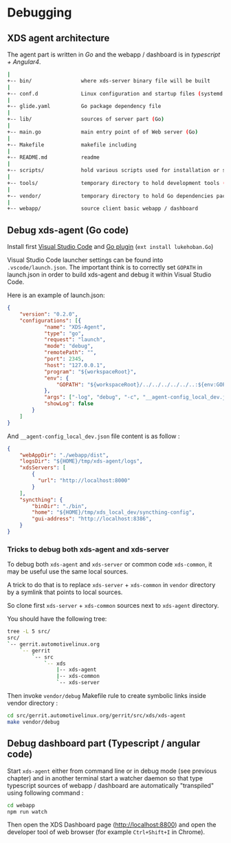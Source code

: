 <!-- WARNING: This file is generated by fetch_docs.js using /home/boron/Documents/AGL/docs-webtemplate/site/_data/tocs/devguides/master/xds-docs-guides-devguides-book.yml -->

# Debugging

## XDS agent architecture

The agent part is written in *Go* and the webapp / dashboard is in *typescript + Angular4*.

```bash
|
+-- bin/                where xds-server binary file will be built
|
+-- conf.d              Linux configuration and startup files (systemd user service)
|
+-- glide.yaml          Go package dependency file
|
+-- lib/                sources of server part (Go)
|
+-- main.go             main entry point of of Web server (Go)
|
+-- Makefile            makefile including
|
+-- README.md           readme
|
+-- scripts/            hold various scripts used for installation or startup
|
+-- tools/              temporary directory to hold development tools (like glide)
|
+-- vendor/             temporary directory to hold Go dependencies packages
|
+-- webapp/             source client basic webapp / dashboard
```

## Debug xds-agent (Go code)

Install first [Visual Studio Code](https://code.visualstudio.com/) and
[Go plugin](https://marketplace.visualstudio.com/items?itemName=lukehoban.Go)
(`ext install lukehoban.Go`)

Visual Studio Code launcher settings can be found into `.vscode/launch.json`.
The important think is to correctly set `GOPATH` in launch.json in order to
build xds-agent and debug it within Visual Studio Code.

Here is an example of launch.json:

```json
{
    "version": "0.2.0",
    "configurations": [{
            "name": "XDS-Agent",
            "type": "go",
            "request": "launch",
            "mode": "debug",
            "remotePath": "",
            "port": 2345,
            "host": "127.0.0.1",
            "program": "${workspaceRoot}",
            "env": {
                "GOPATH": "${workspaceRoot}/../../../../../..:${env:GOPATH}",
            },
            "args": ["-log", "debug", "-c", "__agent-config_local_dev.json"],
            "showLog": false
        }
    ]
}
```

And `__agent-config_local_dev.json` file content is as follow :

```json
{
    "webAppDir": "./webapp/dist",
    "logsDir": "${HOME}/tmp/xds-agent/logs",
    "xdsServers": [
        {
          "url": "http://localhost:8000"
        }
    ],
    "syncthing": {
        "binDir": "./bin",
        "home": "${HOME}/tmp/xds_local_dev/syncthing-config",
        "gui-address": "http://localhost:8386",
    }
}
```

### Tricks to debug both xds-agent and xds-server

To debug both `xds-agent` and `xds-server` or common code `xds-common`, it may
be useful use the same local sources.

A trick to do that is to replace `xds-server` + `xds-common` in `vendor`
directory by a symlink that points to local sources.

So clone first `xds-server` + `xds-common` sources next to `xds-agent` directory.

You should have the following tree:

```bash
tree -L 5 src/
src/
`-- gerrit.automotivelinux.org
    `-- gerrit
        `-- src
            `-- xds
                |-- xds-agent
                |-- xds-common
                `-- xds-server
```

Then invoke `vendor/debug` Makefile rule to create symbolic links inside vendor
directory :

```bash
cd src/gerrit.automotivelinux.org/gerrit/src/xds/xds-agent
make vendor/debug
```

## Debug dashboard part (Typescript / angular code)

Start `xds-agent` either from command line or in debug mode (see previous
chapter) and in another terminal start a watcher daemon so that type typescript
sources of webapp / dashboard are automatically "transpiled" using following
command :

```bash
cd webapp
npm run watch
```

Then open the XDS Dashboard page ([http://localhost:8800](http://localhost:8800))
and open the developer tool of web browser (for example `Ctrl+Shift+I` in Chrome).
